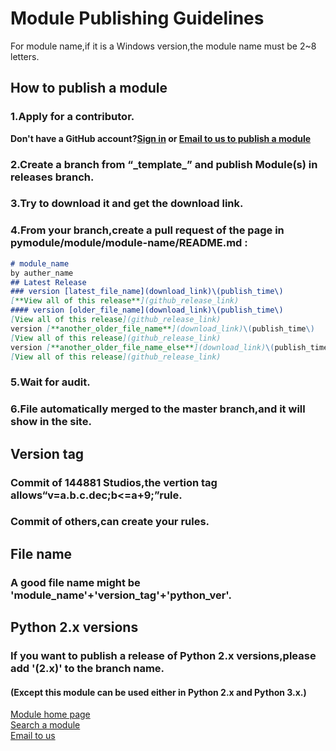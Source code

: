 # Module Publishing Guidelines
For module name,if it is a Windows version,the module name must be 2~8 letters.
## How to publish a module
### 1.Apply for a contributor.
**Don't have a GitHub account?[Sign in](https://github.com) or [Email to us to publish a module](mailto:cyy144881@icloud.com?subject=PyModule%3a%20module_name)**
### 2.Create a branch from “\_template\_” and publish Module(s) in releases branch.
### 3.Try to download it and get the download link.
### 4.From your branch,create a pull request of the page in pymodule/module/module-name/README.md :
```markdown
# module_name
by auther_name
## Latest Release
### version [latest_file_name](download_link)\(publish_time\)  
[**View all of this release**](github_release_link)
#### version [older_file_name](download_link)\(publish_time\)  
[View all of this release](github_release_link)
version [**another_older_file_name**](download_link)\(publish_time\)  
[View all of this release](github_release_link)
version [**another_older_file_name_else**](download_link)\(publish_time\)  
[View all of this release](github_release_link)
```
### 5.Wait for audit.
### 6.File automatically merged to the master branch,and it will show in the site.
## Version tag
### Commit of 144881 Studios,the vertion tag allows“v=a.b.c.dec;b<=a+9;”rule.  
### Commit of others,can create your rules.
## File name
### A good file name might be 'module\_name'+'version\_tag'+'python\_ver'.
## Python 2.x versions
### If you want to publish a release of Python 2.x versions,please add '\(2.x\)' to the branch name.
#### \(Except this module can be used either in Python 2.x and Python 3.x.\)
[Module home page](https://144881-studios.github.io/pymodule/module)  
[Search a module](https://144881-studios.github.io/pymodule/search)  
[Email to us](mailto:cyy144881@icloud.com?subject=PyModule)
